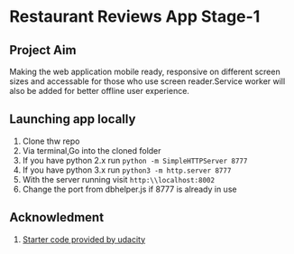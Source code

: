 # Restaurant Reviews App Stage-1

## Project Aim
Making the web application mobile ready, responsive on different screen sizes and accessable for those who use screen reader.Service worker will also be added for better offline user experience.


## Launching app locally
1) Clone thw repo
2) Via terminal,Go into the cloned folder
3) If you have python 2.x run `python -m SimpleHTTPServer 8777`
4) If you have python 3.x run `python3 -m http.server 8777`
5) With the server running visit `http:\\localhost:8002`
5) Change the port from dbhelper.js if 8777 is already in use

## Acknowledment
1) [Starter code provided by udacity ](https://github.com/udacity/mws-restaurant-stage-1)

